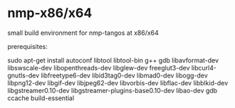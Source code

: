 nmp-x86/x64
===========

small build environment for nmp-tangos at x86/x64

prerequisites:

sudo apt-get install autoconf libtool libtool-bin g++ gdb libavformat-dev libswscale-dev libopenthreads-dev libglew-dev freeglut3-dev libcurl4-gnutls-dev libfreetype6-dev libid3tag0-dev libmad0-dev libogg-dev libpng12-dev libgif-dev libjpeg62-dev libvorbis-dev libflac-dev libblkid-dev libgstreamer0.10-dev libgstreamer-plugins-base0.10-dev libao-dev gdb ccache build-essential

